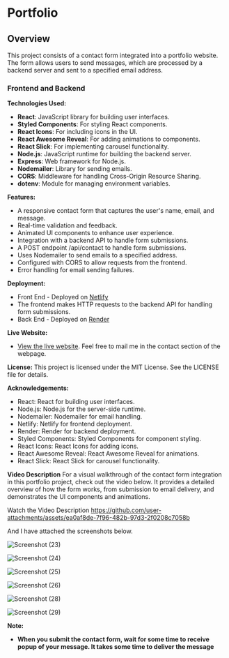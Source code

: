 # Portfolio 

## Overview

This project consists of a contact form integrated into a portfolio website. The form allows users to send messages, which are processed by a backend server and sent to a specified email address.

### Frontend and Backend

**Technologies Used:**
- **React**: JavaScript library for building user interfaces.
- **Styled Components**: For styling React components.
- **React Icons**: For including icons in the UI.
- **React Awesome Reveal**: For adding animations to components.
- **React Slick**: For implementing carousel functionality.
- **Node.js**: JavaScript runtime for building the backend server.
- **Express**: Web framework for Node.js.
- **Nodemailer**: Library for sending emails.
- **CORS**: Middleware for handling Cross-Origin Resource Sharing.
- **dotenv**: Module for managing environment variables.

**Features:**
- A responsive contact form that captures the user's name, email, and message.
- Real-time validation and feedback.
- Animated UI components to enhance user experience.
- Integration with a backend API to handle form submissions.
- A POST endpoint /api/contact to handle form submissions.
- Uses Nodemailer to send emails to a specified address.
- Configured with CORS to allow requests from the frontend.
- Error handling for email sending failures.

**Deployment:**
- Front End - Deployed on [Netlify](https://www.netlify.com/)
- The frontend makes HTTP requests to the backend API for handling form submissions.
- Back End - Deployed on [Render](https://render.com/)

**Live Website:**
- [View the live website](https://hari-ak-portfolio.netlify.app/). Feel free to mail me in the contact section of the webpage.

**License:**
This project is licensed under the MIT License. See the LICENSE file for details.

**Acknowledgements:**
- React: React for building user interfaces.
- Node.js: Node.js for the server-side runtime.
- Nodemailer: Nodemailer for email handling.
- Netlify: Netlify for frontend deployment.
- Render: Render for backend deployment.
- Styled Components: Styled Components for component styling.
- React Icons: React Icons for adding icons.
- React Awesome Reveal: React Awesome Reveal for animations.
- React Slick: React Slick for carousel functionality.
  
**Video Description**
For a visual walkthrough of the contact form integration in this portfolio project, check out the video below. It provides a detailed overview of how the form works, from submission to email delivery, and demonstrates the UI components and animations.

Watch the Video Description
https://github.com/user-attachments/assets/ea0af8de-7f96-482b-97d3-2f0208c7058b

And I have attached the screenshots below.

![Screenshot (23)](https://github.com/user-attachments/assets/1ea4510b-ceb8-4fa1-9e3f-d363e8b8f078)

![Screenshot (24)](https://github.com/user-attachments/assets/f0e707e6-0b0c-4474-934b-875978bff288)

![Screenshot (25)](https://github.com/user-attachments/assets/0e0cbaa8-dcbf-439c-8b33-ab2a8f5a9f69)

![Screenshot (26)](https://github.com/user-attachments/assets/17a97a7f-8704-421f-a326-0d9440eff33c)

![Screenshot (28)](https://github.com/user-attachments/assets/bc5110c0-f8d0-47ac-9ee9-45bdd21c8ad8)

![Screenshot (29)](https://github.com/user-attachments/assets/07586b6d-cc1a-487f-8f40-c144c2c6c2f4)


**Note:**
- **When you submit the contact form, wait for some time to receive popup of your message. It takes some time to deliver the message**
